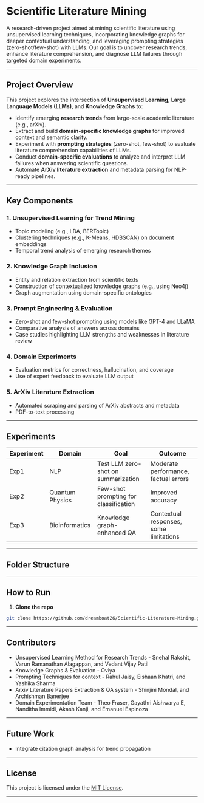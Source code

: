 # Scientific Literature Mining 

A research-driven project aimed at mining scientific literature using unsupervised learning techniques, incorporating knowledge graphs for deeper contextual understanding, and leveraging prompting strategies (zero-shot/few-shot) with LLMs. Our goal is to uncover research trends, enhance literature comprehension, and diagnose LLM failures through targeted domain experiments.

---

## Project Overview

This project explores the intersection of **Unsupervised Learning**, **Large Language Models (LLMs)**, and **Knowledge Graphs** to:

- Identify emerging **research trends** from large-scale academic literature (e.g., arXiv).
- Extract and build **domain-specific knowledge graphs** for improved context and semantic clarity.
- Experiment with **prompting strategies** (zero-shot, few-shot) to evaluate literature comprehension capabilities of LLMs.
- Conduct **domain-specific evaluations** to analyze and interpret LLM failures when answering scientific questions.
- Automate **ArXiv literature extraction** and metadata parsing for NLP-ready pipelines.

---

## Key Components

### 1. Unsupervised Learning for Trend Mining
- Topic modeling (e.g., LDA, BERTopic)
- Clustering techniques (e.g., K-Means, HDBSCAN) on document embeddings
- Temporal trend analysis of emerging research themes

### 2. Knowledge Graph Inclusion
- Entity and relation extraction from scientific texts
- Construction of contextualized knowledge graphs (e.g., using Neo4j)
- Graph augmentation using domain-specific ontologies

### 3. Prompt Engineering & Evaluation
- Zero-shot and few-shot prompting using models like GPT-4 and LLaMA
- Comparative analysis of answers across domains
- Case studies highlighting LLM strengths and weaknesses in literature review

### 4. Domain Experiments
- Evaluation metrics for correctness, hallucination, and coverage
- Use of expert feedback to evaluate LLM output

### 5. ArXiv Literature Extraction
- Automated scraping and parsing of ArXiv abstracts and metadata
- PDF-to-text processing 

---

## Experiments

| Experiment | Domain          | Goal                                | Outcome                              |
|-----------|------------------|-------------------------------------|--------------------------------------|
| Exp1      | NLP              | Test LLM zero-shot on summarization | Moderate performance, factual errors |
| Exp2      | Quantum Physics  | Few-shot prompting for classification | Improved accuracy                  |
| Exp3      | Bioinformatics   | Knowledge graph-enhanced QA         | Contextual responses, some limitations |

---

## Folder Structure

---

## How to Run

1. **Clone the repo**
```bash
git clone https://github.com/dreamboat26/Scientific-Literature-Mining.git
```

---

## Contributors

- Unsupervised Learning Method for Research Trends - Snehal Rakshit, Varun Ramanathan Alagappan, and Vedant Vijay Patil
- Knowledge Graphs & Evaluation - Oviya 
- Prompting Techniques for context - Rahul Jaisy, Eishaan Khatri, and Yashika Sharma
- Arxiv Literature Papers Extraction & QA system - Shinjini Mondal, and Archishman Banerjee
- Domain Experimentation Team - Theo Fraser, Gayathri Aishwarya E, Nanditha Immidi, Akash Kanji, and Emanuel Espinoza

---

## Future Work

- Integrate citation graph analysis for trend propagation

---

## License

This project is licensed under the [MIT License](LICENSE).

---
